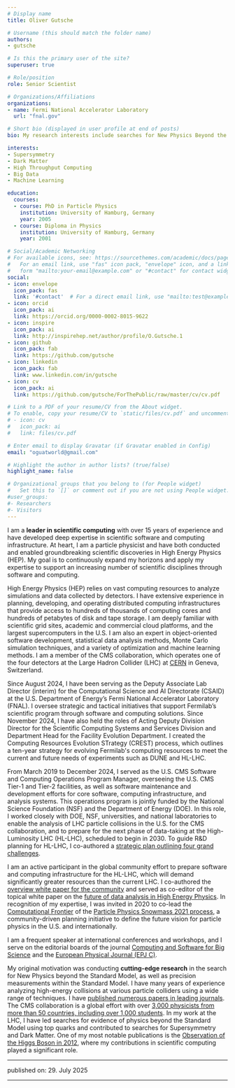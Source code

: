 ```yaml
---
# Display name
title: Oliver Gutsche

# Username (this should match the folder name)
authors:
- gutsche

# Is this the primary user of the site?
superuser: true

# Role/position
role: Senior Scientist

# Organizations/Affiliations
organizations:
- name: Fermi National Accelerator Laboratory
  url: "fnal.gov"

# Short bio (displayed in user profile at end of posts)
bio: My research interests include searches for New Physics Beyond the Standard Model of Particle Physics and leading edge scientific computing, especially data analysis technologies.

interests:
- Supersymmetry
- Dark Matter
- High Throughput Computing
- Big Data
- Machine Learning

education:
  courses:
  - course: PhD in Particle Physics
    institution: University of Hamburg, Germany
    year: 2005
  - course: Diploma in Physics
    institution: University of Hamburg, Germany
    year: 2001

# Social/Academic Networking
# For available icons, see: https://sourcethemes.com/academic/docs/page-builder/#icons
#   For an email link, use "fas" icon pack, "envelope" icon, and a link in the
#   form "mailto:your-email@example.com" or "#contact" for contact widget.
social:
- icon: envelope
  icon_pack: fas
  link: '#contact'  # For a direct email link, use "mailto:test@example.org".
- icon: orcid
  icon_pack: ai
  link: https://orcid.org/0000-0002-8015-9622
- icon: inspire
  icon_pack: ai
  link: http://inspirehep.net/author/profile/O.Gutsche.1
- icon: github
  icon_pack: fab
  link: https://github.com/gutsche
- icon: linkedin
  icon_pack: fab
  link: www.linkedin.com/in/gutsche
- icon: cv
  icon_pack: ai
  link: https://github.com/gutsche/ForThePublic/raw/master/cv/cv.pdf

# Link to a PDF of your resume/CV from the About widget.
# To enable, copy your resume/CV to `static/files/cv.pdf` and uncomment the lines below.
# - icon: cv
#   icon_pack: ai
#   link: files/cv.pdf

# Enter email to display Gravatar (if Gravatar enabled in Config)
email: "oguatworld@gmail.com"

# Highlight the author in author lists? (true/false)
highlight_name: false

# Organizational groups that you belong to (for People widget)
#   Set this to `[]` or comment out if you are not using People widget.
#user_groups:
#- Researchers
#- Visitors
---
```




I am a **leader in scientific computing** with over 15 years of experience and have developed deep expertise in scientific software and computing infrastructure. At heart, I am a particle physicist and have both conducted and enabled groundbreaking scientific discoveries in High Energy Physics (HEP). My goal is to continuously expand my horizons and apply my expertise to support an increasing number of scientific disciplines through software and computing.

High Energy Physics (HEP) relies on vast computing resources to analyze simulations and data collected by detectors. I have extensive experience in planning, developing, and operating distributed computing infrastructures that provide access to hundreds of thousands of computing cores and hundreds of petabytes of disk and tape storage. I am deeply familiar with scientific grid sites, academic and commercial cloud platforms, and the largest supercomputers in the U.S. I am also an expert in object-oriented software development, statistical data analysis methods, Monte Carlo simulation techniques, and a variety of optimization and machine learning methods. I am a member of the CMS collaboration, which operates one of the four detectors at the Large Hadron Collider (LHC) at [CERN](https://home.cern/) in Geneva, Switzerland.

Since August 2024, I have been serving as the Deputy Associate Lab Director (interim) for the Computational Science and AI Directorate (CSAID) at the U.S. Department of Energy’s Fermi National Accelerator Laboratory (FNAL). I oversee strategic and tactical initiatives that support Fermilab’s scientific program through software and computing solutions. Since November 2024, I have also held the roles of Acting Deputy Division Director for the Scientific Computing Systems and Services Division and Department Head for the Facility Evolution Department. I created the Computing Resources Evolution STrategy (CREST) process, which outlines a ten-year strategy for evolving Fermilab's computing resources to meet the current and future needs of experiments such as DUNE and HL-LHC.

From March 2019 to December 2024, I served as the U.S. CMS Software and Computing Operations Program Manager, overseeing the U.S. CMS Tier-1 and Tier-2 facilities, as well as software maintenance and development efforts for core software, computing infrastructure, and analysis systems. This operations program is jointly funded by the National Science Foundation (NSF) and the Department of Energy (DOE). In this role, I worked closely with DOE, NSF, universities, and national laboratories to enable the analysis of LHC particle collisions in the U.S. for the CMS collaboration, and to prepare for the next phase of data-taking at the High-Luminosity LHC (HL-LHC), scheduled to begin in 2030. To guide R\&D planning for HL-LHC, I co-authored a [strategic plan outlining four grand challenges](https://arxiv.org/abs/2312.00772).

I am an active participant in the global community effort to prepare software and computing infrastructure for the HL-LHC, which will demand significantly greater resources than the current LHC. I co-authored the [overview white paper for the community](http://arxiv.org/abs/1712.06982) and served as co-editor of the topical white paper on the [future of data analysis in High Energy Physics](http://arxiv.org/abs/1804.03983). In recognition of my expertise, I was invited in 2020 to co-lead the [Computational Frontier](https://snowmass21.org/computational/start) of the [Particle Physics Snowmass 2021 process](https://snowmass21.org), a community-driven planning initiative to define the future vision for particle physics in the U.S. and internationally.

I am a frequent speaker at international conferences and workshops, and I serve on the editorial boards of the journal [Computing and Software for Big Science](https://www.springer.com/physics/particle+and+nuclear+physics/journal/41781?countryChanged=true) and the [European Physical Journal (EPJ C)](https://epjc.epj.org/epjc-editorial-board).

My original motivation was conducting **cutting-edge research** in the search for New Physics beyond the Standard Model, as well as precision measurements within the Standard Model. I have many years of experience analyzing high-energy collisions at various particle colliders using a wide range of techniques. I have [published numerous papers in leading journals](https://github.com/gutsche/ForThePublic/raw/master/publication_list/complete_publication_list.pdf). The CMS collaboration is a global effort with over [3,000 physicists from more than 50 countries, including over 1,000 students](https://cms.cern/index.php/collaboration/people-statistics). In my work at the LHC, I have led searches for evidence of physics beyond the Standard Model using top quarks and contributed to searches for Supersymmetry and Dark Matter. One of my most notable publications is the [Observation of the Higgs Boson in 2012](https://doi.org/10.1016/j.physletb.2012.08.021), where my contributions in scientific computing played a significant role.

----------

published on: 29. July 2025

----------
